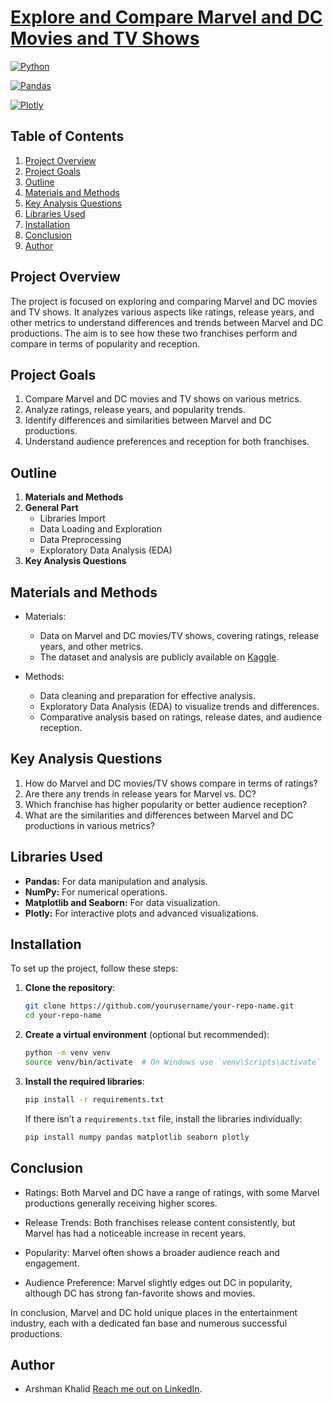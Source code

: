 # [Explore and Compare Marvel and DC Movies and TV Shows](explore-and-compare-marvel-and-dc-movies-and-tv-sh.ipynb)


[![Python](https://img.shields.io/badge/Python-3.8%2B-blue)](https://www.python.org/downloads/)

[![Pandas](https://img.shields.io/badge/Pandas-1.5.3-green)](https://pandas.pydata.org/)

[![Plotly](https://img.shields.io/badge/Plotly-5.15.0-blue)](https://plotly.com/python/)

## Table of Contents
1. [Project Overview](#project-overview)
2. [Project Goals](#project-goals)
3. [Outline](#outline)
4. [Materials and Methods](#materials-and-methods)
5. [Key Analysis Questions](#key-analysis-questions)
6. [Libraries Used](#libraries-used)
7. [Installation](#installation)
8. [Conclusion](#conclusion)
9. [Author](#author)

## Project Overview

The project is focused on exploring and comparing Marvel and DC movies and TV shows. It analyzes various aspects like ratings, release years, and other metrics to understand differences and trends between Marvel and DC productions. The aim is to see how these two franchises perform and compare in terms of popularity and reception.

## Project Goals

1. Compare Marvel and DC movies and TV shows on various metrics.
2. Analyze ratings, release years, and popularity trends.
3. Identify differences and similarities between Marvel and DC productions.
4. Understand audience preferences and reception for both franchises.

## Outline
1. **Materials and Methods**
2. **General Part**
      -  Libraries Import
      -  Data Loading and Exploration
      -  Data Preprocessing
      -  Exploratory Data Analysis (EDA)
3. **Key Analysis Questions**

## Materials and Methods
- Materials: 
   - Data on Marvel and DC movies/TV shows, covering ratings, release years, and other metrics. 
   - The dataset and analysis are publicly available on [Kaggle](https://www.kaggle.com/code/arshmankhalid/marvel-vs-dc-comparative-data-analysis).

- Methods:

    - Data cleaning and preparation for effective analysis.
    - Exploratory Data Analysis (EDA) to visualize trends and differences.
    - Comparative analysis based on ratings, release dates, and audience reception.

## Key Analysis Questions
1. How do Marvel and DC movies/TV shows compare in terms of ratings?
2. Are there any trends in release years for Marvel vs. DC?
3. Which franchise has higher popularity or better audience reception?
4. What are the similarities and differences between Marvel and DC productions in various metrics?


## Libraries Used
- **Pandas:** For data manipulation and analysis.
- **NumPy:** For numerical operations.
- **Matplotlib and Seaborn:** For data visualization.
- **Plotly:** For interactive plots and advanced visualizations.

## Installation
To set up the project, follow these steps:

1. **Clone the repository**:
   ```bash
   git clone https://github.com/yourusername/your-repo-name.git
   cd your-repo-name
   ```

2. **Create a virtual environment** (optional but recommended):
   ```bash
   python -m venv venv
   source venv/bin/activate  # On Windows use `venv\Scripts\activate`
   ```

3. **Install the required libraries**:
   ```bash
   pip install -r requirements.txt
   ```

   If there isn’t a `requirements.txt` file, install the libraries individually:
   ```bash
   pip install numpy pandas matplotlib seaborn plotly
   ```

## Conclusion
- Ratings: Both Marvel and DC have a range of ratings, with some Marvel productions generally receiving higher scores.

- Release Trends: Both franchises release content consistently, but Marvel has had a noticeable increase in recent years.

- Popularity: Marvel often shows a broader audience reach and engagement.

- Audience Preference: Marvel slightly edges out DC in popularity, although DC has strong fan-favorite shows and movies.

In conclusion, Marvel and DC hold unique places in the entertainment industry, each with a dedicated fan base and numerous successful productions.
## Author
* Arshman Khalid [Reach me out on LinkedIn](https://www.linkedin.com/in/arshmankhalid/).